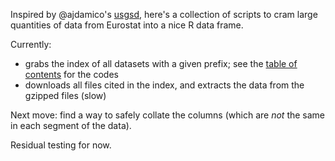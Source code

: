 Inspired by @ajdamico's [usgsd](https://github.com/ajdamico/usgsd/), here's a collection of scripts to cram large quantities of data from Eurostat into a nice R data frame.

Currently:

* grabs the index of all datasets with a given prefix; see the [table of contents](http://epp.eurostat.ec.europa.eu/NavTree_prod/everybody/BulkDownloadListing?sort=1&file=table_of_contents_en.pdf) for the codes
* downloads all files cited in the index, and extracts the data from the gzipped files (slow)

Next move: find a way to safely collate the columns (which are _not_ the same in each segment of the data).

Residual testing for now.
